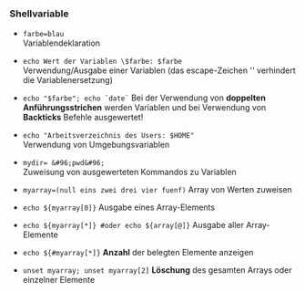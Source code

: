 ### Shellvariable

* `farbe=blau`  
  Variablendeklaration

* `echo Wert der Variablen \$farbe: $farbe`  
  Verwendung/Ausgabe einer Variablen \(das escape-Zeichen '\' verhindert die Variablenersetzung\)

* <code>echo "$farbe"; echo &#96;date&#96;</code> 
  Bei der Verwendung von **doppelten Anführungsstrichen** werden Variablen und bei Verwendung von **Backticks** Befehle ausgewertet!

* `echo "Arbeitsverzeichnis des Users: $HOME"`  
  Verwendung von Umgebungsvariablen

* `mydir= &#96;pwd&#96;`  
  Zuweisung von ausgewerteten Kommandos zu Variablen
  
* <code>myarray=(null eins zwei drei vier fuenf)</code>
  Array von Werten zuweisen

* `echo ${myarray[0]}`
  Ausgabe eines Array-Elements

* `echo ${myarray[*]} #oder echo ${array[@]}`
  Ausgabe aller Array-Elemente

* `echo ${#myarray[*]}`
  **Anzahl** der belegten Elemente anzeigen
  
* `unset myarray; unset myarray[2]`
**Löschung** des gesamten Arrays oder einzelner Elemente






